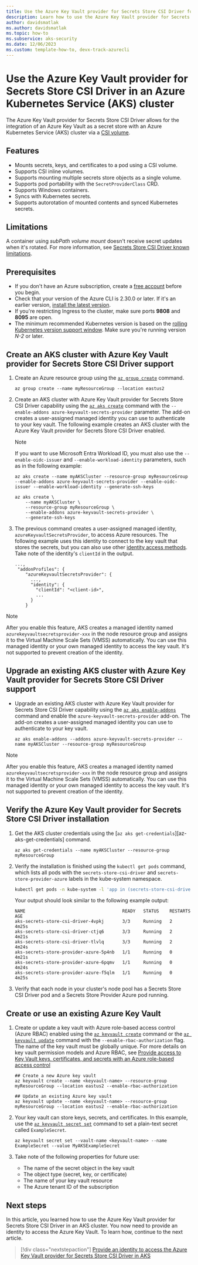 ```yaml
---
title: Use the Azure Key Vault provider for Secrets Store CSI Driver for Azure Kubernetes Service (AKS) secrets
description: Learn how to use the Azure Key Vault provider for Secrets Store CSI Driver to integrate secrets stores with Azure Kubernetes Service (AKS).
author: davidsmatlak
ms.author: davidsmatlak
ms.topic: how-to
ms.subservice: aks-security
ms.date: 12/06/2023
ms.custom: template-how-to, devx-track-azurecli
---
```


# Use the Azure Key Vault provider for Secrets Store CSI Driver in an Azure Kubernetes Service (AKS) cluster

The Azure Key Vault provider for Secrets Store CSI Driver allows for the integration of an Azure Key Vault as a secret store with an Azure Kubernetes Service (AKS) cluster via a [CSI volume][kube-csi].

## Features

* Mounts secrets, keys, and certificates to a pod using a CSI volume.
* Supports CSI inline volumes.
* Supports mounting multiple secrets store objects as a single volume.
* Supports pod portability with the `SecretProviderClass` CRD.
* Supports Windows containers.
* Syncs with Kubernetes secrets.
* Supports autorotation of mounted contents and synced Kubernetes secrets.

## Limitations

A container using *subPath volume mount* doesn't receive secret updates when it's rotated. For more information, see [Secrets Store CSI Driver known limitations](https://secrets-store-csi-driver.sigs.k8s.io/known-limitations.html#secrets-not-rotated-when-using-subpath-volume-mount).

## Prerequisites

* If you don't have an Azure subscription, create a [free account](https://azure.microsoft.com/free/?WT.mc_id=A261C142F) before you begin.
* Check that your version of the Azure CLI is 2.30.0 or later. If it's an earlier version, [install the latest version](/cli/azure/install-azure-cli).
* If you're restricting Ingress to the cluster, make sure ports **9808** and **8095** are open.
* The minimum recommended Kubernetes version is based on the [rolling Kubernetes version support window][kubernetes-version-support]. Make sure you're running version *N-2* or later.

## Create an AKS cluster with Azure Key Vault provider for Secrets Store CSI Driver support

1. Create an Azure resource group using the [`az group create`][az-group-create] command.

    ```azurecli-interactive
    az group create --name myResourceGroup --location eastus2
    ```

1. Create an AKS cluster with Azure Key Vault provider for Secrets Store CSI Driver capability using the [`az aks create`][az-aks-create] command with the `--enable-addons azure-keyvault-secrets-provider` parameter. The add-on creates a user-assigned managed identity you can use to authenticate to your key vault. The following example creates an AKS cluster with the Azure Key Vault provider for Secrets Store CSI Driver enabled.

    > [!NOTE]
    > If you want to use Microsoft Entra Workload ID, you must also use the `--enable-oidc-issuer` and `--enable-workload-identity` parameters, such as in the following example:
    >
    > ```azurecli-interactive
    > az aks create --name myAKSCluster --resource-group myResourceGroup --enable-addons azure-keyvault-secrets-provider --enable-oidc-issuer --enable-workload-identity --generate-ssh-keys
    > ```

    ```azurecli-interactive
    az aks create \
        --name myAKSCluster \
        --resource-group myResourceGroup \
        --enable-addons azure-keyvault-secrets-provider \
        --generate-ssh-keys
    ```

1. The previous command creates a user-assigned managed identity, `azureKeyvaultSecretsProvider`, to access Azure resources. The following example uses this identity to connect to the key vault that stores the secrets, but you can also use other [identity access methods][identity-access-methods]. Take note of the identity's `clientId` in the output.

    ```output
    ...,
     "addonProfiles": {
        "azureKeyvaultSecretsProvider": {
          ...,
          "identity": {
            "clientId": "<client-id>",
            ...
          }
        }
    ```

> [!NOTE]
> After you enable this feature, AKS creates a managed identity named `azurekeyvaultsecretsprovider-xxx` in the node resource group and assigns it to the Virtual Machine Scale Sets (VMSS) automatically. You can use this managed identity or your own managed identity to access the key vault. It's not supported to prevent creation of the identity.

## Upgrade an existing AKS cluster with Azure Key Vault provider for Secrets Store CSI Driver support

* Upgrade an existing AKS cluster with Azure Key Vault provider for Secrets Store CSI Driver capability using the [`az aks enable-addons`][az-aks-enable-addons] command and enable the `azure-keyvault-secrets-provider` add-on. The add-on creates a user-assigned managed identity you can use to authenticate to your key vault.

    ```azurecli-interactive
    az aks enable-addons --addons azure-keyvault-secrets-provider --name myAKSCluster --resource-group myResourceGroup
    ```

> [!NOTE]
> After you enable this feature, AKS creates a managed identity named `azurekeyvaultsecretsprovider-xxx` in the node resource group and assigns it to the Virtual Machine Scale Sets (VMSS) automatically. You can use this managed identity or your own managed identity to access the key vault. It's not supported to prevent creation of the identity.

## Verify the Azure Key Vault provider for Secrets Store CSI Driver installation

1. Get the AKS cluster credentials using the [`az aks get-credentials`][az-aks-get-credentials] command.

    ```azurecli-interactive
    az aks get-credentials --name myAKSCluster --resource-group myResourceGroup
    ```

1. Verify the installation is finished using the `kubectl get pods` command, which lists all pods with the `secrets-store-csi-driver` and `secrets-store-provider-azure` labels in the kube-system namespace.

    ```bash
    kubectl get pods -n kube-system -l 'app in (secrets-store-csi-driver,secrets-store-provider-azure)'
    ```

    Your output should look similar to the following example output:

    ```output
    NAME                                     READY   STATUS    RESTARTS   AGE
    aks-secrets-store-csi-driver-4vpkj       3/3     Running   2          4m25s
    aks-secrets-store-csi-driver-ctjq6       3/3     Running   2          4m21s
    aks-secrets-store-csi-driver-tlvlq       3/3     Running   2          4m24s
    aks-secrets-store-provider-azure-5p4nb   1/1     Running   0          4m21s
    aks-secrets-store-provider-azure-6pqmv   1/1     Running   0          4m24s
    aks-secrets-store-provider-azure-f5qlm   1/1     Running   0          4m25s
    ```

1. Verify that each node in your cluster's node pool has a Secrets Store CSI Driver pod and a Secrets Store Provider Azure pod running.

## Create or use an existing Azure Key Vault

1. Create or update a key vault with Azure role-based access control (Azure RBAC) enabled using the [`az keyvault create`][az-keyvault-create] command or the [`az keyvault update`][az-keyvault-update] command with the `--enable-rbac-authorization` flag. The name of the key vault must be globally unique. For more details on key vault permission models and Azure RBAC, see [Provide access to Key Vault keys, certificates, and secrets with an Azure role-based access control](/azure/key-vault/general/rbac-guide)

    ```azurecli-interactive
    ## Create a new Azure key vault
    az keyvault create --name <keyvault-name> --resource-group myResourceGroup --location eastus2 --enable-rbac-authorization

    ## Update an existing Azure key vault
    az keyvault update --name <keyvault-name> --resource-group myResourceGroup --location eastus2 --enable-rbac-authorization
    ```

1. Your key vault can store keys, secrets, and certificates. In this example, use the [`az keyvault secret set`][az-keyvault-secret-set] command to set a plain-text secret called `ExampleSecret`.

    ```azurecli-interactive
    az keyvault secret set --vault-name <keyvault-name> --name ExampleSecret --value MyAKSExampleSecret
    ```

1. Take note of the following properties for future use:

   * The name of the secret object in the key vault
   * The object type (secret, key, or certificate)
   * The name of your key vault resource
   * The Azure tenant ID of the subscription

## Next steps

In this article, you learned how to use the Azure Key Vault provider for Secrets Store CSI Driver in an AKS cluster. You now need to provide an identity to access the Azure Key Vault. To learn how, continue to the next article.

> [!div class="nextstepaction"]
> [Provide an identity to access the Azure Key Vault provider for Secrets Store CSI Driver in AKS](./csi-secrets-store-identity-access.md)

<!-- LINKS INTERNAL -->
[az-aks-create]: /cli/azure/aks#az-aks-create
[az-aks-enable-addons]: /cli/azure/aks#az-aks-enable-addons
[identity-access-methods]: ./csi-secrets-store-identity-access.md
[az-keyvault-create]: /cli/azure/keyvault#az-keyvault-create.md
[az-keyvault-update]: /cli/azure/keyvault#az-keyvault-update.md
[az-keyvault-secret-set]: /cli/azure/keyvault#az-keyvault-secret-set.md
[az-group-create]: /cli/azure/group#az-group-create

<!-- LINKS EXTERNAL -->
[kube-csi]: https://kubernetes-csi.github.io/docs/
[kubernetes-version-support]: ./supported-kubernetes-versions.md?tabs=azure-cli#kubernetes-version-support-policy
